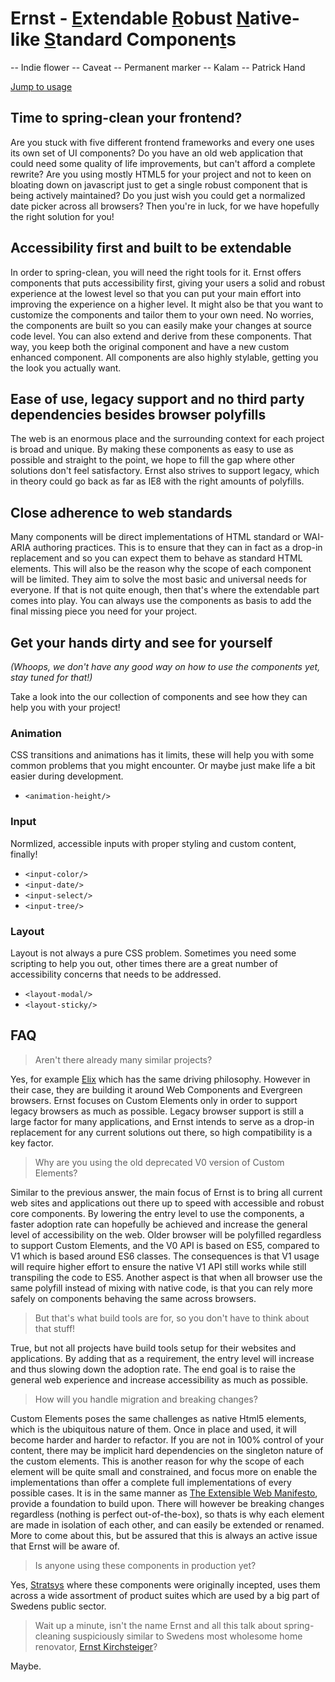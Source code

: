 # Ernst - <u>E</u>xtendable <u>R</u>obust <u>N</u>ative-like <u>S</u>tandard Componen<u>t</u>s

-- Indie flower
-- Caveat
-- Permanent marker
-- Kalam
-- Patrick Hand


[Jump to usage](#Get-your-hands-dirty-and-see-for-yourself)

## Time to spring-clean your frontend?

Are you stuck with five different frontend frameworks and every one uses its own set of UI components? Do you have an old web application that could need some quality of life improvements, but can't afford a complete rewrite? Are you using mostly HTML5 for your project and not to keen on bloating down on javascript just to get a single robust component that is being actively maintained? Do you just wish you could get a normalized date picker across all browsers? Then you're in luck, for we have hopefully the right solution for you!


## Accessibility first and built to be extendable

In order to spring-clean, you will need the right tools for it. Ernst offers components that puts accessibility first, giving your users a solid and robust experience at the lowest level so that you can put your main effort into improving the experience on a higher level. It might also be that you want to customize the components and tailor them to your own need. No worries, the components are built so you can easily make your changes at source code level. You can also extend and derive from these components. That way, you keep both the original component and have a new custom enhanced component. All components are also highly stylable, getting you the look you actually want.

## Ease of use, legacy support and no third party dependencies besides browser polyfills
The web is an enormous place and the surrounding context for each project is broad and unique. By making these components as easy to use as possible and straight to the point, we hope to fill the gap where other solutions don't feel satisfactory. Ernst also strives to support legacy, which in theory could go back as far as IE8 with the right amounts of polyfills. 

## Close adherence to web standards
Many components will be direct implementations of HTML standard or WAI-ARIA authoring practices. This is to ensure that they can in fact as a drop-in replacement and so you can expect them to behave as standard HTML elements. This will also be the reason why the scope of each component will be limited. They aim to solve the most basic and universal needs for everyone. If that is not quite enough, then that's where the extendable part comes into play. You can always use the components as basis to add the final missing piece you need for your project.


## Get your hands dirty and see for yourself

*(Whoops, we don't have any good way on how to use the components yet, stay tuned for that!)*

Take a look into the our collection of components and see how they can help you with your project!

### Animation

CSS transitions and animations has it limits, these will help you with some common problems that you might encounter. Or maybe just make life a bit easier during development.

* `<animation-height/>`

### Input

Normlized, accessible inputs with proper styling and custom content, finally!

* `<input-color/>`
* `<input-date/>`
* `<input-select/>`
* `<input-tree/>`

### Layout

Layout is not always a pure CSS problem. Sometimes you need some scripting to help you out, other times there are a great number of accessibility concerns that needs to be addressed.

* `<layout-modal/>`
* `<layout-sticky/>`


## FAQ

> Aren't there already many similar projects?

Yes, for example [Elix](https://component.kitchen/elix) which has the same driving philosophy. However in their case, they are building it around Web Components and Evergreen browsers. Ernst focuses on Custom Elements only in order to support legacy browsers as much as possible. Legacy browser support is still a large factor for many applications, and Ernst intends to serve as a drop-in replacement for any current solutions out there, so high compatibility is a key factor.

> Why are you using the old deprecated V0 version of Custom Elements?

Similar to the previous answer, the main focus of Ernst is to bring all current web sites and applications out there up to speed with accessible and robust core components. By lowering the entry level to use the components, a faster adoption rate can hopefully be achieved and increase the general level of accessibility on the web. Older browser will be polyfilled regardless to support Custom Elements, and the V0 API is based on ES5, compared to V1 which is based around ES6 classes. The consequences is that V1 usage will require higher effort to ensure the native V1 API still works while still transpiling the code to ES5. Another aspect is that when all browser use the same polyfill instead of mixing with native code, is that you can rely more safely on components behaving the same across browsers.

> But that's what build tools are for, so you don't have to think about that stuff!

True, but not all projects have build tools setup for their websites and applications. By adding that as a requirement, the entry level will increase and thus slowing down the adoption rate. The end goal is to raise the general web experience and increase accessibility as much as possible.

> How will you handle migration and breaking changes?

Custom Elements poses the same challenges as native Html5 elements, which is the ubiquitous nature of them. Once in place and used, it will become harder and harder to refactor. If you are not in 100% control of your content, there may be implicit hard dependencies on the singleton nature of the custom elements. This is another reason for why the scope of each element will be quite small and constrained, and focus more on enable the implementations than offer a complete full implementations of every possible cases. It is in the same manner as [The Extensible Web Manifesto](https://extensiblewebmanifesto.org/), provide a foundation to build upon. There will however be breaking changes regardless (nothing is perfect out-of-the-box), so thats is why each element are made in isolation of each other, and can easily be extended or renamed. More to come about this, but be assured that this is always an active issue that Ernst will be aware of.

> Is anyone using these components in production yet?

Yes, [Stratsys](https://www.stratsys.com/) where these components were originally incepted, uses them across a wide assortment of product suites which are used by a big part of Swedens public sector.


> Wait up a minute, isn't the name Ernst and all this talk about spring-cleaning suspiciously similar to Swedens most wholesome home renovator, [Ernst Kirchsteiger](https://www.google.se/search?q=ernst+kirchsteiger+sommar+med+ernst&tbm=isch)? 

Maybe.